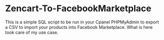# Zencart-To-FacebookMarketplace

This is a simple SQL script to be run in your Cpanel PHPMyAdmin to export a CSV to import your products into Facebook Marketplace. What is here took care of my use case.
